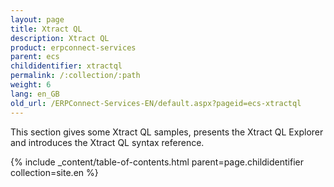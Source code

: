 ```yaml
---
layout: page
title: Xtract QL
description: Xtract QL
product: erpconnect-services
parent: ecs
childidentifier: xtractql
permalink: /:collection/:path
weight: 6
lang: en_GB
old_url: /ERPConnect-Services-EN/default.aspx?pageid=ecs-xtractql
---
```


This section gives some Xtract QL samples, presents the Xtract QL Explorer and introduces the Xtract QL syntax reference.

{% include _content/table-of-contents.html parent=page.childidentifier collection=site.en %}